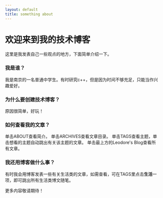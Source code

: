 ```yaml
---
layout: default
title: something about
---
```


# 欢迎来到我的技术博客

这里是我发表自己一些观点的地方，下面简单介绍一下。

### 我是谁？
我是南京的一名普通中学生。有时研究c++，但是因为时间不够充足，只能当作兴趣爱好。


### 为什么要创建技术博客？
原因很简单，好玩！


### 如何查看我的文章？
单击ABOUT查看简介。
单击ARCHIVES查看文章目录。
单击TAGS查看主题，单击想看的主题自动跳出有关该主题的文章。
单击最上方的Leodore's Blog查看所有文章。


### 我还用博客做什么事？
有时我会用博客发表一些有关生活类的文章，如需查看，可在TAGS里点击**生活**一项，即可跳出所有生活类博文随笔。



更多内容敬请期待！

